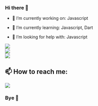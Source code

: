 ### Hi there 👋

- 🔭 I’m currently working on: Javascript

-  🌱 I’m currently learning: Javascript, Dart

- 🤔 I’m looking for help with: Javascript

<a href="https://github.com/anuraghazra/github-readme-stats">
  <img align="center" src="https://github-readme-stats-sigma-five.vercel.app/api?username=Riquelmy77&show_icons=true&theme=dracula&count_private=true"/><br>
  <img align="center" src="https://github-readme-streak-stats.herokuapp.com/?user=Riquelmy77&theme=dracula"/><br>
  <img height="center" src="https://github-readme-stats-sigma-five.vercel.app/api/top-langs/?username=Riquelmy77&layout=compact&langs_count=16&theme=dracula"/>
</a>

 ## 📫 How to reach me:
<div>
<a href="https://instagram.com/kelmin_the_fato" target="_blank"><img src="https://img.shields.io/badge/-Instagram-%23E4405F?style=for-the-badge&logo=instagram&logoColor=white" target="_blank"></a>
</div>

### Bye 👋
